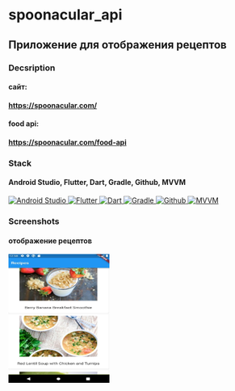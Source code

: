 # spoonacular_api

## Приложение для отображения рецептов

### Decsription

#### сайт:

#### https://spoonacular.com/

#### food api:

#### https://spoonacular.com/food-api

### Stack

#### Android Studio, Flutter, Dart, Gradle, Github, MVVM

<a href="https://www.jetbrains.com/idea/">
    <img src="https://techcrunch.com/wp-content/uploads/2017/02/android-studio-logo.png" width="85" height="40"  alt="Android Studio"/>
</a>  
<a href="https://www.jetbrains.com/idea/">
<img src="https://static.wikia.nocookie.net/logo-timeline/images/c/cf/4B4A9751-D2BF-4A93-BDCC-CDCA5326B65F.png" width="85" height="40"  alt="Flutter"/>
</a>
<a href="https://www.jetbrains.com/idea/">
    <img src="https://www.vectorlogo.zone/logos/dartlang/dartlang-ar21.svg" width="85" height="40"  alt="Dart"/>
</a>
<a href="https://www.jetbrains.com/idea/">
    <img src="https://starchenkov.pro/qa-guru/img/skills/Gradle.svg" width="40" height="40"  alt="Gradle"/>
</a>
<a href="https://www.jetbrains.com/idea/">
    <img src="https://encrypted-tbn0.gstatic.com/images?q=tbn:ANd9GcSm03Zmv5xklLn8EhV-Rp9ctT-SsOYj7jgQbg&usqp=CAU" width="40" height="40"  alt="Github"/>
</a>
<a href="https://www.jetbrains.com/idea/">
    <img src="https://i.imgur.com/L6RrQTY.jpg" width="85" height="45"  alt="MVVM"/>
</a>

### Screenshots

#### отображение рецептов

<a>
<img src="https://github.com/977605/spoonacular_api/blob/main/assets/images/recipies_spoon_api.jpg" width="200" height="255"  alt="Recipes"/>
</a>


